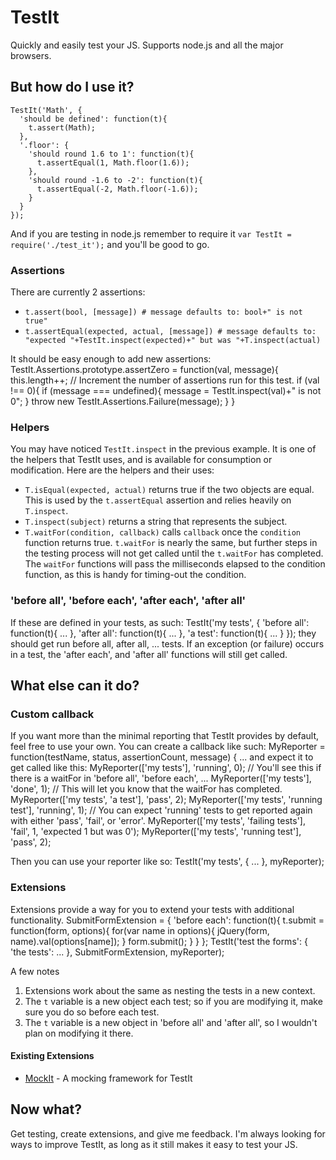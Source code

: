 # TestIt

Quickly and easily test your JS.  Supports node.js and all the major browsers.


## But how do I use it?

    TestIt('Math', {
      'should be defined': function(t){
        t.assert(Math);
      },
      '.floor': {
        'should round 1.6 to 1': function(t){
          t.assertEqual(1, Math.floor(1.6));
        },
        'should round -1.6 to -2': function(t){
          t.assertEqual(-2, Math.floor(-1.6));
        }
      }
    });

And if you are testing in node.js remember to require it `var TestIt = require('./test_it');` and you'll be good to go.

### Assertions

There are currently 2 assertions:

*    `t.assert(bool, [message]) # message defaults to: bool+" is not true"`
*    `t.assertEqual(expected, actual, [message]) # message defaults to: "expected "+TestIt.inspect(expected)+" but was "+T.inspect(actual)`

It should be easy enough to add new assertions:
    TestIt.Assertions.prototype.assertZero = function(val, message){
      this.length++; // Increment the number of assertions run for this test.
      if (val !== 0){
        if (message === undefined){ message = TestIt.inspect(val)+" is not 0"; }
        throw new TestIt.Assertions.Failure(message);
      }
    }

### Helpers

You may have noticed `TestIt.inspect` in the previous example. It is one of the helpers that TestIt uses, and is available for consumption or modification. Here are the helpers and their uses:

* `T.isEqual(expected, actual)` returns true if the two objects are equal. This is used by the `t.assertEqual` assertion and relies heavily on `T.inspect`.
* `T.inspect(subject)` returns a string that represents the subject.
* `T.waitFor(condition, callback)` calls `callback` once the `condition` function returns true. `t.waitFor` is nearly the same, but further steps in the testing process will not get called until the `t.waitFor` has completed. The `waitFor` functions will pass the milliseconds elapsed to the condition function, as this is handy for timing-out the condition.

### 'before all', 'before each', 'after each', 'after all'

If these are defined in your tests, as such:
    TestIt('my tests', {
      'before all': function(t){ ... },
      'after all': function(t){ ... },
      'a test': function(t){ ... }
    });
they should get run before all, after all, ... tests. If an exception (or failure) occurs in a test, the 'after each', and 'after all' functions will still get called.

## What else can it do?

### Custom callback

If you want more than the minimal reporting that TestIt provides by default, feel free to use your own. You can create a callback like such:
    MyReporter = function(testName, status, assertionCount, message) { ...
and expect it to get called like this:
    MyReporter(['my tests'], 'running', 0); // You'll see this if there is a waitFor in 'before all', 'before each', ...
    MyReporter(['my tests'], 'done', 1); // This will let you know that the waitFor has completed.
    MyReporter(['my tests', 'a test'], 'pass', 2);
    MyReporter(['my tests', 'running test'], 'running', 1); // You can expect 'running' tests to get reported again with either 'pass', 'fail', or 'error'.
    MyReporter(['my tests', 'failing tests'], 'fail', 1, 'expected 1 but was 0');
    MyReporter(['my tests', 'running test'], 'pass', 2);


Then you can use your reporter like so:
    TestIt('my tests', {
      ...
    }, myReporter);

### Extensions

Extensions provide a way for you to extend your tests with additional functionality.
    SubmitFormExtension = {
      'before each': function(t){
        t.submit = function(form, options){
          for(var name in options){
            jQuery(form, name).val(options[name]);
          }
          form.submit();
        }
      }
    };
    TestIt('test the forms': {
      'the tests': ...
    }, SubmitFormExtension, myReporter);

A few notes

1. Extensions work about the same as nesting the tests in a new context.
2. The `t` variable is a new object each test; so if you are modifying it, make sure you do so before each test.
3. The `t` variable is a new object in 'before all' and 'after all', so I wouldn't plan on modifying it there.

#### Existing Extensions

* [MockIt](http://github.com/DouglasMeyer/mock_it) - A mocking framework for TestIt


## Now what?

Get testing, create extensions, and give me feedback. I'm always looking for ways to improve TestIt, as long as it still makes it easy to test your JS.
